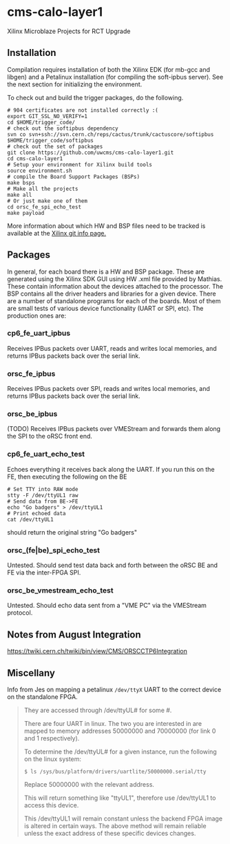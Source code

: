 cms-calo-layer1
===============

Xilinx Microblaze Projects for RCT Upgrade 

Installation
------------

Compilation requires installation of both the Xilinx EDK (for mb-gcc and libgen)
and a Petalinux installation (for compiling the soft-ipbus server).  See the
next section for initializing the environment.

To check out and build the trigger packages, do the following.

```shell
# 904 certificates are not installed correctly :(
export GIT_SSL_NO_VERIFY=1
cd $HOME/trigger_code/
# check out the softipbus dependency
svn co svn+ssh://svn.cern.ch/reps/cactus/trunk/cactuscore/softipbus $HOME/trigger_code/softipbus
# check out the set of packages
git clone https://github.com/uwcms/cms-calo-layer1.git
cd cms-calo-layer1
# Setup your environment for Xilinx build tools
source environment.sh
# compile the Board Support Packages (BSPs)
make bsps
# Make all the projects
make all
# Or just make one of them
cd orsc_fe_spi_echo_test 
make payload
```

More information about which HW and BSP files need to be tracked is available at the [Xilinx git info page.](http://www.xilinx.com/support/documentation/sw_manuals/xilinx14_4/SDK_Doc/reference/sdk_u_cvs.htm)


Packages
--------

In general, for each board there is a HW and BSP package.  These are generated
using the Xilinx SDK GUI using HW .xml file provided by Mathias.  These contain
information about the devices attached to the processor.  The BSP contains all
the driver headers and libraries for a given device.   There are a number of
standalone programs for each of the boards.   Most of them are small tests of
various device functionality (UART or SPI, etc).  The production ones are:

### cp6_fe_uart_ipbus ###

Receives IPBus packets over UART, reads and writes local memories, and returns
IPBus packets back over the serial link.

### orsc_fe_ipbus ###

Receives IPBus packets over SPI, reads and writes local memories, and returns
IPBus packets back over the serial link.

### orsc_be_ipbus ###

(TODO) Receives IPBus packets over VMEStream and forwards them along the SPI to
the oRSC front end.

### cp6_fe_uart_echo_test ###

Echoes everything it receives back along the UART. If you run this on the FE,
then executing the following on the BE
```
# Set TTY into RAW mode
stty -F /dev/ttyUL1 raw
# Send data from BE->FE
echo "Go badgers" > /dev/ttyUL1
# Print echoed data
cat /dev/ttyUL1
```
should return the original string "Go badgers"


### orsc_(fe|be)_spi_echo_test ###

Untested. Should send test data back and forth between the oRSC BE and FE via
the inter-FPGA SPI.

### orsc_be_vmestream_echo_test ###

Untested. Should echo data sent from a "VME PC" via the VMEStream protocol.

Notes from August Integration
-----------------------------

https://twiki.cern.ch/twiki/bin/view/CMS/ORSCCTP6Integration

Miscellany
----------

Info from Jes on mapping a petalinux ``/dev/ttyX`` UART to the correct device on
the standalone FPGA.

> They are accessed through /dev/ttyUL# for some #.
> 
> There are four UART in linux.  The two you are interested in are mapped to
> memory addresses 50000000 and 70000000 (for link 0 and 1 respectively).
> 
> To determine the /dev/ttyUL# for a given instance, run the following on
> the linux system:
> 
> ``$ ls /sys/bus/platform/drivers/uartlite/50000000.serial/tty``
> 
> Replace 50000000 with the relevant address.
> 
> This will return something like "ttyUL1", therefore use /dev/ttyUL1 to
> access this device.
> 
> This /dev/ttyUL1 will remain constant unless the backend FPGA image is
> altered in certain ways.  The above method will remain reliable unless the
> exact address of these specific devices changes.
